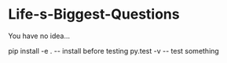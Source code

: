# Life-s-Biggest-Questions
You have no idea...

pip install -e . -- install before testing 
py.test -v -- test something
